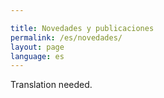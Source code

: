 ```yaml
---

title: Novedades y publicaciones
permalink: /es/novedades/
layout: page
language: es
---
```


Translation needed.
